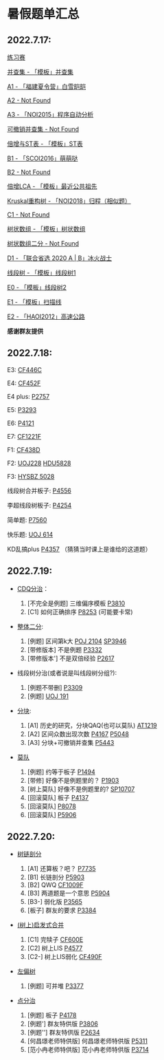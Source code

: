 # 暑假题单汇总

## 2022.7.17:

[练习赛](https://vjudge.csgrandeur.cn/contest/505263)

[并查集 - 「模板」并查集](https://www.luogu.com.cn/problem/P3367)

[A1 - 「福建夏令营」白雪皑皑](https://www.luogu.com.cn/problem/P2391)

[A2 - Not Found]()

[A3 - 「NOI2015」程序自动分析](https://www.luogu.com.cn/problem/P1955)

[可撤销并查集 - Not Found]()

[倍增与ST表 - 「模板」ST表](https://www.luogu.com.cn/problem/P3865)

[B1 - 「SCOI2016」萌萌哒](https://loj.ac/p/2014)

[B2 - Not Found]()

[倍增LCA - 「模板」最近公共祖先](https://www.luogu.com.cn/problem/P3379)

[Kruskal重构树 - 「NOI2018」归程（相似题）](https://www.luogu.com.cn/problem/P4768)

[C1 - Not Found]()

[树状数组 - 「模板」树状数组](https://www.luogu.com.cn/problem/P3374)

[树状数组二分 - Not Found]()

[D1 - 「联合省选 2020 A | B」冰火战士](https://www.luogu.com.cn/problem/P6619)

[线段树 - 「模板」线段树1](https://www.luogu.com.cn/problem/P3372)

[E0 - 「模板」线段树2](https://www.luogu.com.cn/problem/P3373)

[E1 - 「模板」扫描线](https://www.luogu.com.cn/problem/P5490)

[E2 - 「HAOI2012」高速公路](https://www.luogu.com.cn/problem/P2221)

__感谢群友提供__

## 2022.7.18:

E3: [CF446C](https://www.luogu.com.cn/problem/CF446C)

E4: [CF452F](https://www.luogu.com.cn/problem/CF452F)

E4 plus: [P2757](https://www.luogu.com.cn/problem/P2757)

E5: [P3293](https://www.luogu.com.cn/problem/P3293)

E6: [P4121](https://www.luogu.com.cn/problem/P4121)

E7: [CF1221F](https://www.luogu.com.cn/problem/CF1221F)

F1: [CF438D](https://www.luogu.com.cn/problem/CF438D)

F2: [UOJ228](https://vjudge.net/problem/UniversalOJ-228)
[HDU5828](https://vjudge.net/problem/HDU-5828)

F3: [HYSBZ 5028](https://vjudge.net/problem/HYSBZ-5028)

线段树合并板子: [P4556](https://www.luogu.com.cn/problem/P4556)

李超线段树板子: [P4254](https://www.luogu.com.cn/problem/P4254)

简单题: [P7560](https://www.luogu.com.cn/problem/P7560)

快乐题: [UOJ 614](https://vjudge.net/problem/UniversalOJ-614)

KD乱搞plus [P4357](https://www.luogu.com.cn/problem/P4357) （猜猜当时课上是谁给的这道题）

## 2022.7.19:

+ [CDQ分治](https://oi-wiki.org/misc/cdq-divide/)：
  1. [不完全是例题] 三维偏序模板 [P3810](https://www.luogu.com.cn/problem/P3810)
  2. [C1] 如何正确排序 [P8253](https://www.luogu.com.cn/problem/P8253) (可能要卡常)

+ [整体二分](https://oi-wiki.org/misc/parallel-binsearch/):
  1. [例题] 区间第k大 [POJ 2104](https://vjudge.net/problem/POJ-2104) [SP3946](https://www.luogu.com.cn/problem/SP3946)
  2. [带修版本] 不是例题 [P3332](https://www.luogu.com.cn/problem/P3332)
  3. [带修版本'] 不是双倍经验 [P2617](https://www.luogu.com.cn/problem/P2617)

+ 线段树分治(或者说是叫线段树分组?):
  1. [例题不带删] [P3309](https://www.luogu.com.cn/problem/P3309)
  2. [例题] [UOJ 191](https://vjudge.net/problem/UniversalOJ-191)

+ [分块](http://oi-wiki.com/ds/decompose/):
  1. [A1] 历史的研究，分块QAQ(也可以莫队) [AT1219](https://www.luogu.com.cn/problem/AT1219)
  2. [A2] 区间众数出现次数 [P4167](https://www.luogu.com.cn/problem/P4168) [P5048](https://www.luogu.com.cn/problem/P5048)
  3. [A3] 分块+可撤销并查集 [P5443](https://www.luogu.com.cn/problem/P5443)

+ [莫队](http://oi-wiki.com/misc/mo-algo/)
  1. [例题] 约等于板子 [P1494](https://www.luogu.com.cn/problem/P1494)
  2. [带修] 好像不是例题里的？ [P1903](https://www.luogu.com.cn/problem/P1903)
  3. [树上莫队] 好像不是例题里的? [SP10707](https://www.luogu.com.cn/problem/SP10707)
  4. [回滚莫队] 板子 [P4137](https://www.luogu.com.cn/problem/P4137)
  5. [回滚莫队] [P8078](https://www.luogu.com.cn/problem/P8078)
  6. [回滚莫队] [P5906](https://www.luogu.com.cn/problem/P5906)

## 2022.7.20:

+ [树链剖分](http://oi-wiki.com/graph/hld/)
  1. [A1] 还算板？吧？ [P7735](https://www.luogu.com.cn/problem/P7735)
  2. [B1] 长链剖分 [P5903](https://www.luogu.com.cn/problem/P5903)
  3. [B2] QWQ [CF1009F](https://www.luogu.com.cn/problem/CF1009F)
  3. [B3] 两道题是一个意思 [P5904](https://www.luogu.com.cn/problem/P5904)
  4. [B3-] 弱化版 [P3565](https://www.luogu.com.cn/problem/P3565)
  5. [板子] 群友的要求 [P3384](https://www.luogu.com.cn/problem/P3384)

+ [(树上)启发式合并](http://oi-wiki.com/graph/dsu-on-tree/)
  1. [C1] 完犊子 [CF600E](https://www.luogu.com.cn/problem/CF600E)
  2. [C2] 树上LIS [P4577](https://www.luogu.com.cn/problem/P4577)
  3. [C2-] 树上LIS弱化 [CF490F](https://www.luogu.com.cn/problem/CF490F)

+ [左偏树](http://oi-wiki.com/ds/leftist-tree/)
  1. [例题] 可并堆 [P3377](https://www.luogu.com.cn/problem/P3377)

+ [点分治](http://oi-wiki.com/graph/tree-divide/#_1)
  1. [例题] 板子 [P4178](https://www.luogu.com.cn/problem/P4178)
  2. [例题'] 群友特供版 [P3806](https://www.luogu.com.cn/problem/P3806)
  3. [例题''] 群友特供版 [P2634](https://www.luogu.com.cn/problem/P2634)
  4. [何昌璟老师特供版] 何昌璟老师特供版 [P5311](https://www.luogu.com.cn/problem/P5311)
  5. [范小冉老师特供版] 范小冉老师特供版 [P3714](https://www.luogu.com.cn/problem/P3714)

